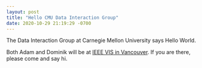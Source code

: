 ```yaml
---
layout: post
title: "Hello CMU Data Interaction Group"
date: 2020-10-29 21:19:29 -0700
---
```


The Data Interaction Group at Carnegie Mellon University says Hello World.

Both Adam and Dominik will be at [IEEE VIS in Vancouver](http://ieeevis.org/year/2019/welcome). If you are there, please come and say hi.

